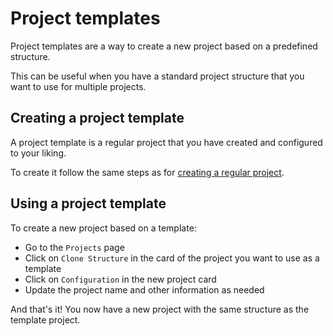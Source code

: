 # Project templates

Project templates are a way to create a new project based on a predefined structure.

This can be useful when you have a standard project structure that you want to use for multiple projects.

## Creating a project template

A project template is a regular project that you have created and configured to your liking.

To create it follow the same steps as for [creating a regular project](../initial-project-configuration/README.md).

## Using a project template

To create a new project based on a template:

- Go to the `Projects` page
- Click on `Clone Structure` in the card of the project you want to use as a template
- Click on `Configuration` in the new project card
- Update the project name and other information as needed

And that's it! You now have a new project with the same structure as the template project.
